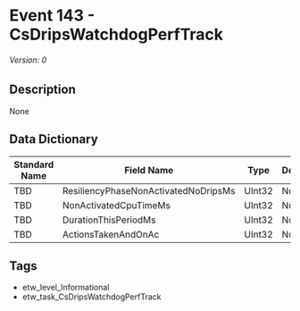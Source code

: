 # Event 143 - CsDripsWatchdogPerfTrack
###### Version: 0

## Description
None

## Data Dictionary
|Standard Name|Field Name|Type|Description|Sample Value|
|---|---|---|---|---|
|TBD|ResiliencyPhaseNonActivatedNoDripsMs|UInt32|None|`None`|
|TBD|NonActivatedCpuTimeMs|UInt32|None|`None`|
|TBD|DurationThisPeriodMs|UInt32|None|`None`|
|TBD|ActionsTakenAndOnAc|UInt32|None|`None`|

## Tags
* etw_level_Informational
* etw_task_CsDripsWatchdogPerfTrack